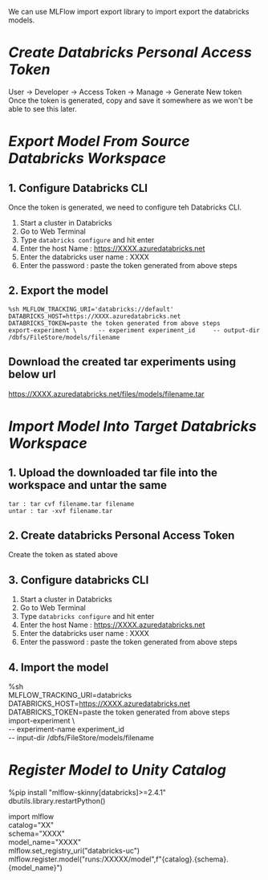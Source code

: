 
We can use MLFlow import export library to import export the databricks models.

# _Create Databricks Personal Access Token_
  User -> Developer -> Access Token -> Manage -> Generate New token    
  Once the token is generated, copy and save it somewhere as we won't be able to see this later.

# _Export Model From Source Databricks Workspace_
## 1. Configure Databricks CLI
  Once the token is generated, we need to configure teh Databricks CLI.
  1. Start a cluster in Databricks
  2. Go to Web Terminal 
  3. Type `databricks configure` and hit enter
  4. Enter the host Name : https://XXXX.azuredatabricks.net
  5. Enter the databricks user name : XXXX
  6. Enter the password : paste the token generated from above steps

## 2. Export the model
  `
  %sh
  MLFLOW_TRACKING_URI='databricks://default'    
  DATABRICKS_HOST=https://XXXX.azuredatabricks.net    
  DATABRICKS_TOKEN=paste the token generated from above steps    
  export-experiment \     
  -- experiment experiment_id    
  -- output-dir /dbfs/FileStore/models/filename  
    `

## Download the created tar experiments using below url
  https://XXXX.azuredatabricks.net/files/models/filename.tar


# _Import Model Into Target Databricks Workspace_
## 1. Upload the downloaded tar file into the workspace and untar the same
    tar : tar cvf filename.tar filename
    untar : tar -xvf filename.tar
## 2. Create databricks Personal Access Token
  Create the token as stated above
## 3. Configure databricks CLI
  1. Start a cluster in Databricks
  2. Go to Web Terminal 
  3. Type `databricks configure` and hit enter
  4. Enter the host Name : https://XXXX.azuredatabricks.net
  5. Enter the databricks user name : XXXX
  6. Enter the password : paste the token generated from above steps
## 4. Import the model
   %sh    
    MLFLOW_TRACKING_URI=databricks    
    DATABRICKS_HOST=https://XXXX.azuredatabricks.net    
    DATABRICKS_TOKEN=paste the token generated from above steps    
    import-experiment \    
    -- experiment-name experiment_id    
    -- input-dir /dbfs/FileStore/models/filename    

# _Register Model to Unity Catalog_

%pip install "mlflow-skinny[databricks]>=2.4.1"
dbutils.library.restartPython()

import mlflow    
catalog="XX"    
schema="XXXX"    
model_name="XXXX"    
mlflow.set_registry_uri("databricks-uc")    
mlflow.register.model("runs:/XXXXX/model",f"{catalog}.{schema}.{model_name}")     




